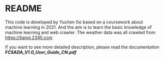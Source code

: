 # README 

This code is developed by Yuchen Ge based on a coursework about machine learning in 2021. And the aim is to learn the basic knowledge of machine learning and web crawler. The weather data was all crawled from https://tianqi.2345.com

If you want to see more detailed description, please read the documentation ***FCSADA_V1.0_User_Guide_CN.pdf***